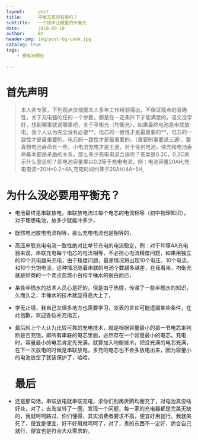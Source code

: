 ```yaml
---
layout:     post
title:      平衡充真的有用吗？
subtitle:   一个技术汪眼里的平衡充
date:       2018-09-18
author:     BY
header-img: img/post-bg-cook.jpg
catalog: true
tags:
    - 锂电池理论
    
---
```



# 首先声明

>本人非专家，下列观点仅根据本人多年工作经验得出，不保证观点的准确性，关于充电器的任何一个参数，都是在一定条件下才能满足的，语文没学好，想到哪里就说哪里吧，关于平衡充（均衡充），如果最终电池是串联放电，我个人认为完全没有必要**，电芯的一致性才是最重要的**，电芯的一致性才是最重要的，电芯的一致性才是最重要的，（重要的事要说三遍!，要真想电池寿命长一些，小电流充电才是王道，对于任何电池，快充和电池寿命基本都是矛盾的关系，那么多少充电电流合适呢？答案是0.2C，0.2C表示什么意思呢？即电池容量乘以0.2等于充电电流，例：电池容量20AH,充电电流=20H*0.2=4A,充电时间约等于20AH/4A=5H,
>

# 为什么没必要用平衡充？

- 电池最终是串联放电，串联放电流过每个电芯的电流相等（初中物理知识），对于理想电池，放多少就能冲多少，

- 既然电池放电电流相等，那么充电电流也是相等的，

- 高压串联充电电流一致性绝对比单节充电的电流稳定，例：对于10窜4A充电器来说，串联充电每个电芯的电流相等，不必担心电流精度问题，如果用独立的10个充电器来充电，由于精度问题，最差情况将出现10个电压，10个电流，和10个充饱电流，这种情况随着串联的电池个数越多越差，在我看来，均衡充就是奸商的一个卖点忽悠小白和半桶水的弱白而已，

- 某些半桶水的技术人员心是好的，但是由于热情，传递了一些半桶水的知识，久而久之，半桶水的技术就显得高大上了，

- 学无止境，我自己又很多地方也需要学习，发表的言论可能遗漏某些条件，在此抱歉，欢迎各位补充指正，

- 最后附上个人认为比较可靠的充电技术，就是根据容量最小的那一节电芯来判断是否充饱，即所有串联的电芯里面，必然存在一个容量最小的电芯，充电时，容量最小的电芯肯定先充满，就算加入均衡技术，把没充满的电芯充满，在下一次放电的时候是串联放电，多充的电芯也不会多放电出来，因为容量小的电池放空了就该保护了，哈哈，

  # 最后

- 还是那句话，串联放电就串联充电，求你们别再折腾均衡充了，对电池真没啥好处，对了，去淘宝转了一圈，发现一个问题，每一家的充电器都是完美无缺的，我就呵呵路过，你们懂得，其实消费者要求不高，便宜好用就行，我就笑死了，便宜是便宜，好不好用就呵呵了，对了，贵的东西不一定好，适合自己就行，便宜也是符合大众需求的，




